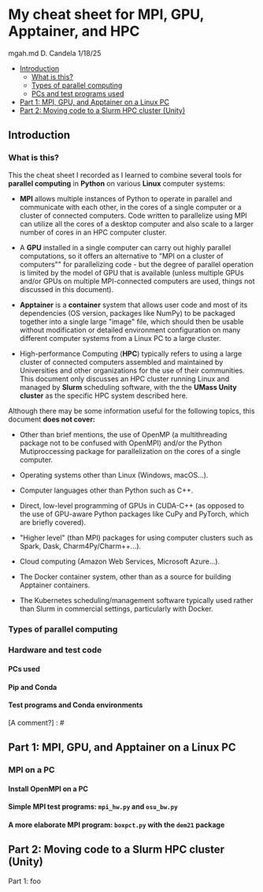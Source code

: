 # My cheat sheet for MPI, GPU, Apptainer, and HPC

mgah.md  D. Candela   1/18/25

- [Introduction](#intro)
  - [What is this?](#what-is)
  - [Types of parallel computing](#parcomp)
  - [PCs and test programs used](#pcs-test)
- [Part 1: MPI, GPU, and Apptainer on a Linux PC](#on-pc)
- [Part 2: Moving code to a Slurm HPC cluster (Unity)](#on-hpc)

## Introduction <a id="intro"></a>

### What is this?<a id="what-is"></a>

This the cheat sheet I recorded as I learned to combine several tools for **parallel computing** in **Python** on various **Linux** computer systems:

- **MPI** allows multiple instances of Python to operate in parallel and communicate with each other, in the cores of a single computer or a cluster of connected computers. Code written to parallelize using MPI can utilize all the cores of a desktop computer and also scale to a larger number of cores in an HPC computer cluster.

- A **GPU** installed in a single computer can carry out highly parallel computations, so it offers an alternative to "MPI on a cluster of computers"" for parallelizing code - but the degree of parallel operation is limited by the model of GPU that is available (unless multiple GPUs and/or GPUs on multiple MPI-connected computers are used, things not discussed in this document).

- **Apptainer** is a **container** system that allows user code and most of its dependencies (OS version, packages like NumPy) to be packaged together into a single large "image" file, which should then be usable  without modification or detailed environment configuration on many different computer systems from a Linux PC to a large cluster.

- High-performance Computing (**HPC**) typically refers to using a large cluster of connected computers assembled and maintained by Universities and other organizations for the use of their communities.  This document only discusses an HPC cluster running Linux and managed by  **Slurm** scheduling software, with  the the **UMass Unity cluster** as the specific HPC system described here.

Although there may be some information useful for the following topics, this document **does not cover:**

- Other than brief mentions, the use of OpenMP (a multithreading package not to be confused with OpenMPI) and/or the Python Mutiproccessing package for parallelization on the cores of a single computer.

- Operating systems other than Linux (Windows, macOS...).

- Computer languages other than Python such as C++.

- Direct, low-level programming of GPUs in CUDA-C++  (as opposed to the use of GPU-aware Python packages like CuPy and PyTorch, which are briefly covered).

- "Higher level" (than MPI) packages for using computer clusters such as Spark, Dask, Charm4Py/Charm++...).

- Cloud computing (Amazon Web Services, Microsoft Azure...). 

- The Docker container system, other than as a source for building Apptainer containers.

- The Kubernetes scheduling/management software typically used rather than Slurm in commercial settings, particularly with Docker.

### Types of parallel computing<a id="parcomp"></a>

### Hardware and test code<a id="pcs-test"></a>

#### PCs used<a id="pcs-test"></a>

#### Pip and Conda<a id="pip-conda"></a>

#### Test programs and Conda environments<a id="pcs-test"></a>

[A comment?] : #

## Part 1: MPI, GPU, and Apptainer on a Linux PC<a id="on-pc"></a>

### MPI on a PC<a id="mpi-pc"></a>

#### Install OpenMPI on a PC<a id="install-openmpi"></a>

#### Simple MPI test programs: `mpi_hw.py` and `osu_bw.py` <a id="pcs-test"></a>

#### A more elaborate MPI program: `boxpct.py` with the `dem21` package<a id="pcs-test"></a>

## Part 2: Moving code to a Slurm HPC cluster (Unity)<a id="on-hpc"></a>

Part 1: foo
